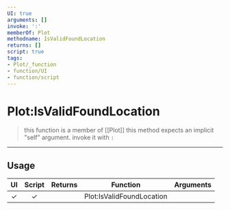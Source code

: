 ```yaml
---
UI: true
arguments: []
invoke: ':'
memberOf: Plot
methodname: IsValidFoundLocation
returns: []
script: true
tags:
- Plot/_function
- function/UI
- function/script
---
```

# Plot:IsValidFoundLocation
> this function is a member of [[Plot]]
> this method expects an implicit "self" argument. invoke it with `:`
-----
## Usage
|  UI | Script | Returns | Function | Arguments |
|:---:|:------:|-------:|:--------:|:---------|
|✓|✓||Plot:IsValidFoundLocation||
